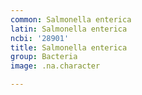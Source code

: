 ```yaml
---
common: Salmonella enterica
latin: Salmonella enterica
ncbi: '28901'
title: Salmonella enterica
group: Bacteria
image: .na.character

---
```


